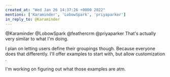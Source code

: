 ```yaml
---
created_at: "Wed Jan 26 14:37:26 +0000 2022"
mentions: ['Karaminder', 'LobowSpark', 'priyaparker']
in_reply_to: @Karaminder
---
```


@Karaminder @LobowSpark @feathercrm @priyaparker That's actually very similar to what I'm doing. 

I plan on letting users define their groupings though. Because everyone does that differently.  I'll offer examples to start with, but allow customization .

I'm working on figuring out what those examples are atm.